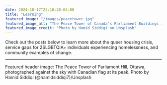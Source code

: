 ```yaml
---
date: 2024-10-17T22:18:20-04:00
title: "Learning"
featured_image: "/images/peacetower.jpg"
featured_image_alt: "The Peace Tower of Canada's Parliament Buildings in Ottawa, featuring its iconic Gothic Revival clock tower rising prominently against the sky, with the Canadian flag flying at its peak"
featured_image_credit: "Photo by Hamid Siddiqi on Unsplash"
---
```


Check out the posts below to learn more about the queer housing crisis, service gaps for 2SLGBTQIA+ individuals experiencing homelessness, and community examples of change.

---
Featured header image: The Peace Tower of Parliament Hill, Ottawa, photographed against the sky with Canadian flag at its peak. Photo by Hamid Siddiqi (@hamidsiddiqi7)/Unsplash
